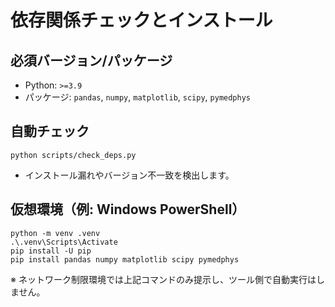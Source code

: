 # 依存関係チェックとインストール

## 必須バージョン/パッケージ
- Python: `>=3.9`
- パッケージ: `pandas`, `numpy`, `matplotlib`, `scipy`, `pymedphys`

## 自動チェック
```
python scripts/check_deps.py
```
- インストール漏れやバージョン不一致を検出します。

## 仮想環境（例: Windows PowerShell）
```
python -m venv .venv
.\.venv\Scripts\Activate
pip install -U pip
pip install pandas numpy matplotlib scipy pymedphys
```

※ ネットワーク制限環境では上記コマンドのみ提示し、ツール側で自動実行はしません。

